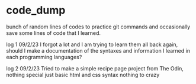 # code_dump
bunch of random lines of codes to practice git commands and occasionally save some lines of code that I learned.

log 1 09/2/23
I forgot a lot and I am trying to learn them all back again, should I make a documentation of the syntaxes and information I learned in each programming languages?

log 2 09/2/23
Tried to make a simple recipe page project from The Odin, nothing special just basic html and css syntax nothing to crazy